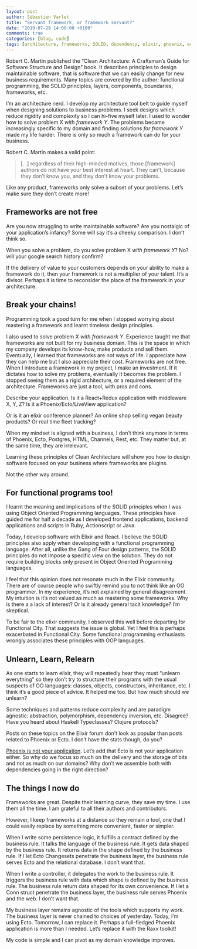 ```yaml
---
layout: post
author: Sébastien Varlet
title: "Servant framework, or framework servant?"
date: "2019-07-29 14:00:00 +0100"
comments: true
categories: [blog, code]
tags: [architecture, frameworks, SOLID, dependency, elixir, phoenix, ecto]
---
```


Robert C. Martin published the “Clean Architecture: A Craftsman’s Guide for Software Structure and Design” book. It describes principles to design maintainable software, that is software that we can easily change for new business requirements. Many topics are covered by the author: functional programming, the SOLID principles, layers, components, boundaries, frameworks, etc.

I’m an architecture nerd. I develop my architecture tool belt to guide myself when designing solutions to business problems. I seek designs which reduce rigidity and complexity so I can hi-five myself later. I used to wonder how to solve problem X _with framework Y_. The problems became increasingly specific to my domain and finding solutions _for framework Y_ made my life harder. There is only so much a framework can do for your business.

Robert C. Martin makes a valid point:

> [...] regardless of their high-minded motives, those [framework] authors do not have your best interest at heart. They can’t, because they don’t know you, and they don’t know your problems.

 Like any product, frameworks only solve a subset of your problems. Let’s make sure they don’t create more!

## Frameworks are not free

Are you now struggling to write maintainable software? Are you nostalgic of your application’s infancy? Some will say it’s a cheeky comparison. I don’t think so.

When you solve a problem, do you solve problem X _with framework Y_? No? will your google search history confirm?

If the delivery of value to your customers depends on your ability to make a framework do it, then your framework is not a multiplier of your talent. It’s a divisor. Perhaps it is time to reconsider the place of the framework in your architecture.

## Break your chains!

Programming took a good turn for me when I stopped worrying about mastering a framework and learnt timeless design principles.

I also used to solve problem X _with framework Y_. Experience taught me that frameworks are not built for my business domain. This is the space in which my company develops its know-how, make products and sell them. Eventually, I learned that frameworks are not ways of life. I appreciate how they can help me but I also appreciate their cost. Frameworks are not free. When I introduce a framework in my project, I make an investment. If it dictates how to solve my problems, eventually it becomes the problem. I stopped seeing them as a rigid architecture, or a required element of the architecture. Frameworks are just a tool, with pros and cons.

Describe your application. Is it a React+Redux application with middleware X, Y, Z? Is it a Phoenix/Ecto/LiveView application?

Or is it an elixir conference planner? An online shop selling vegan beauty products? Or real time fleet tracking?

When my mindset is aligned with a business, I don’t think anymore in terms of Phoenix, Ecto, Postgres, HTML, Channels, Rest, etc. They matter but, at the same time, they are irrelevant.

Learning these principles of Clean Architecture will show you how to design software focused on your business where frameworks are plugins.

Not the other way around.

## For functional programs too!

I learnt the meaning and implications of the SOLID principles when I was using Object Oriented Programming languages. These principles have guided me for half a decade as I developed frontend applications, backend applications and scripts in Ruby, Actionscript or Java.

Today, I develop software with Elixir and React. I believe the SOLID principles also apply when developing with a functional programming language. After all, unlike the Gang of Four design patterns, the SOLID principles do not impose a specific view on the solution. They do not require building blocks only present in Object Oriented Programming languages.

I feel that this opinion does not resonate much in the Elixir community. There are of course people who swiftly remind you to not think like an OO programmer. In my experience, it’s not explained by general disagreement. My intuition is it’s not valued as much as mastering some frameworks. Why is there a a lack of interest? Or is it already general tacit knowledge? I’m skeptical.

To be fair to the elixir community, I observed this well before departing for Functional City. That suggests the issue is global. Yet I feel this is perhaps exacerbated in Functional City. Some functional programming enthusiasts wrongly associates these principles with OOP languages.

## Unlearn, Learn, Relearn

As one starts to learn elixir, they will repeatedly hear they must “unlearn everything” so they don’t try to structure their programs with the usual suspects of OO languages: classes, objects, constructors, inheritance, etc. I think it’s a good piece of advice. It helped me too. But how much should we unlearn?

Some techniques and patterns reduce complexity and are paradigm agnostic: abstraction, polymorphism, dependency inversion, etc. Disagree? Have you heard about Haskell Typeclasses? Clojure protocols?

Posts on these topics on the Elixir forum don’t look as popular than posts related to Phoenix or Ecto. I don’t have the stats though, do you?

[Phoenix is not your application](https://youtu.be/lDKCSheBc-8). Let’s add that Ecto is not your application either. So why do we focus so much on the delivery and the storage of bits and not as much on our domains? Why don’t we assemble both with dependencies going in the right direction?

## The things I now do

Frameworks are great. Despite their learning curve, they save my time. I use them all the time. I am grateful to all their authors and contributors.

However, I keep frameworks at a distance so they remain *a* tool, one that I could easily replace by something more convenient, faster or simpler.

When I write some persistence logic, it fulfills a contract defined by the business rule. It talks the language of the business rule. It gets data shaped by the business rule. It returns data in the shape defined by the business rule. If I let Ecto Changesets penetrate the business layer, the business rule serves Ecto and the relational database. I don’t want that.

When I write a controller, it delegates the work to the business rule. It triggers the business rule with data which shape is defined by the business rule. The business rule return data shaped for its own convenience. If I let a Conn struct penetrate the business layer, the business rule serves Phoenix and the web. I don’t want that.

My business layer remains agnostic of the tools which supports my work. The business layer is never chained to choices of yesterday. Today, I’m using Ecto. Tomorrow, I can replace it. Perhaps a full-fledged Phoenix application is more than I needed. Let’s replace it with the Raxx toolkit!

My code is simple and I can pivot as my domain knowledge improves.
